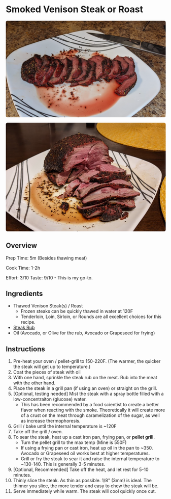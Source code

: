 # Smoked Venison Steak or Roast

![](2020-12.02-smoked-steak_images/45a09409.png)

![](2020-12.02-smoked-steak_images/f13bccba.png)

## Overview
Prep Time: 5m (Besides thawing meat)

Cook Time: 1-2h

Effort: 3/10
Taste: 9/10 - This is my go-to.

## Ingredients

- Thawed Venison Steak(s) / Roast
    - Frozen steaks can be quickly thawed in water at 120F
    - Tenderloin, Loin, Sirloin, or Rounds are all excellent choices for this recipe.
- [Steak Rub](steak-rub.md)
- Oil (Avocado, or Olive for the rub, Avocado or Grapeseed for frying)

## Instructions

1. Pre-heat your oven / pellet-grill to 150-220F. (The warmer, the quicker the steak will get up to temperature.)
1. Coat the pieces of steak with oil
1. With one hand, sprinkle the steak rub on the meat. Rub into the meat with the other hand.
1. Place the steak in a grill pan (if using an oven) or straight on the grill.
1. \[Optional, testing needed\] Mist the steak with a spray bottle filled with a low-concentraiton (glucose) water. 
    - This has been recommended by a food scientist to create a better flavor when reacting with the smoke. Theoretically it will create more of a crust on the meat through caramelization of the sugar, as well as increase thermophoresis.  
1. Grill / bake until the internal temperature is ~120F
1. Take off the grill / oven.
1. To sear the steak, heat up a cast iron pan, frying pan, or **pellet grill**.
    - Turn the pellet grill to the max temp (Mine is 550F)
    - If using a frying pan or cast iron, heat up oil in the pan to ~350. Avocado or Grapeseed oil works best at higher temperatures.
    - Grill or fry the steak to sear it and raise the internal temperature to ~130-140. This is generally 3-5 minutes.
1. \[Optional, Recommended\] Take off the heat, and let rest for 5-10 minutes.
1. Thinly slice the steak. As thin as possible. 1/8" (3mm) is ideal. The thinner you slice, the more tender and easy to chew the steak will be.
1. Serve immediately while warm. The steak will cool quickly once cut.
